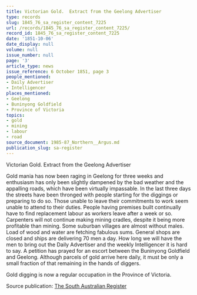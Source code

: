 ```yaml
---
title: Victorian Gold.  Extract from the Geelong Advertiser
type: records
slug: 1845_76_sa_register_content_7225
url: /records/1845_76_sa_register_content_7225/
record_id: 1845_76_sa_register_content_7225
date: '1851-10-06'
date_display: null
volume: null
issue_number: null
page: '3'
article_type: news
issue_reference: 6 October 1851, page 3
people_mentioned:
- Daily Advertiser
- Intelligencer
places_mentioned:
- Geelong
- Buninyong Goldfield
- Province of Victoria
topics:
- gold
- mining
- labour
- road
source_document: 1985-87_Northern__Argus.md
publication_slug: sa-register
---
```


Victorian Gold.  Extract from the Geelong Advertiser

Gold mania has now been raging in Geelong for three weeks and enthusiasm has only been slightly dampened by the bad weather and the appalling roads, which have been virtually impassable.  In the last three days the streets have been thronged with people starting for the diggings or preparing to do so.  Those unable to leave their commitments to work seem unable to attend to their duties.  People having premises built continually have to find replacement labour as workers leave after a week or so.  Carpenters will not continue making mining cradles, despite it being more profitable than mining.  Some suburban villages are almost without males.  Load of wood and water are fetching fabulous sums.  General shops are closed and ships are delivering 70 men a day.  How long we will have the men to bring out the Daily Advertiser and the weekly Intelligencer it is hard to say.  A petition has prayed for an escort between the Buninyong Goldfield and Geelong.  Although parcels of gold arrive here daily, it must be only a small fraction of that remaining in the hands of diggers.

Gold digging is now a regular occupation in the Province of Victoria.

Source publication: [The South Australian Register](/publications/sa-register/)
